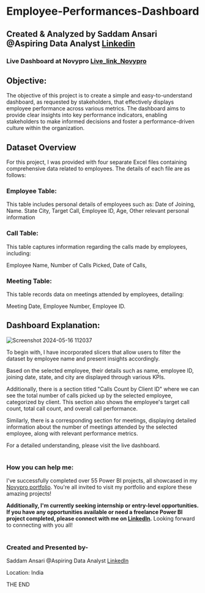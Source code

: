 # Employee-Performances-Dashboard

## Created & Analyzed by Saddam Ansari @Aspiring Data Analyst [Linkedin](https://www.linkedin.com/in/saddam-ansari-dataanalyst/)

### Live Dashboard at Novypro [Live_link_Novypro](https://project.novypro.com/VCmZ6O)

## Objective:

The objective of this project is to create a simple and easy-to-understand dashboard, as requested by stakeholders, that effectively displays employee performance across various metrics. The dashboard aims to provide clear insights into key performance indicators, enabling stakeholders to make informed decisions and foster a performance-driven culture within the organization.

## Dataset Overview

For this project, I was provided with four separate Excel files containing comprehensive data related to employees. The details of each file are as follows:

### Employee Table: 
This table includes personal details of employees such as:
 Date of Joining, 
 Name. 
 State
 City, 
 Target Call, 
 Employee ID, 
 Age,
 Other relevant personal information

### Call Table: 
This table captures information regarding the calls made by employees, including:

Employee Name, 
Number of Calls Picked, 
Date of Calls, 


### Meeting Table: 
This table records data on meetings attended by employees, detailing:

Meeting Date, 
Employee Number, 
Employee ID.

## Dashboard Explanation:

![Screenshot 2024-05-16 112037](https://github.com/user-saddam123/Employee-Performances-Dashboard/assets/123800896/dc10d47c-b7e0-47b5-b90d-e6dbf9e90544)

To begin with, I have incorporated slicers that allow users to filter the dataset by employee name and present insights accordingly.

Based on the selected employee, their details such as name, employee ID, joining date, state, and city are displayed through various KPIs.

Additionally, there is a section titled "Calls Count by Client ID" where we can see the total number of calls picked up by the selected employee, categorized by client. This section also shows the employee's target call count, total call count, and overall call performance.

Similarly, there is a corresponding section for meetings, displaying detailed information about the number of meetings attended by the selected employee, along with relevant performance metrics.

For a detailed understanding, please visit the live dashboard.

#


### How you can help me:
I've successfully completed over 55 Power BI projects, all showcased in my [Novypro portfolio](https://www.novypro.com/profile_about/saddamansari). You're all invited to visit my portfolio and explore these amazing projects!

**Additionally, I'm currently seeking internship or entry-level opportunities. If you have any opportunities available or need a freelance Power BI project completed, please connect with me on [LinkedIn](https://www.linkedin.com/in/saddam-ansari-dataanalyst/).**
Looking forward to connecting with you all!

#

### Created and Presented by-
Saddam Ansari @Aspiring Data Analyst [LinkedIn](https://www.linkedin.com/in/saddam-ansari-dataanalyst/)

Location: India

THE END
